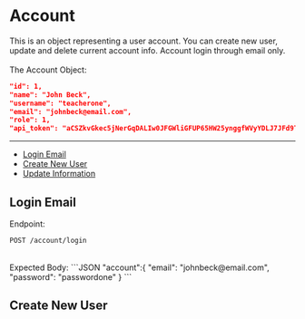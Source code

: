 # Account  
This is an object representing a user account. You can create new user, update and delete current account info.
Account login through email only.
<br/>  
The Account Object:
```JSON
"id": 1,
"name": "John Beck",
"username": "teacherone",
"email": "johnbeck@email.com",
"role": 1,
"api_token": "aCSZkvGkec5jNerGqDALIw0JFGWliGFUP65HW25ynggfWVyYDLJ7JFd9TuOM"
```  
---

- [Login Email](/{{route}}/{{version}}/account#section-1)
- [Create New User](/{{route}}/{{version}}/account#section-2)
- [Update Information](/{{route}}/{{version}}/account#section-3)

<a id="section-1"></a>
## Login Email
Endpoint:
```perl
POST /account/login
```
<br/>
Expected Body:
```JSON
"account":{
	"email": "johnbeck@email.com",
	"password": "passwordone"
}
```

<a id="section-2"></a>
## Create New User


<a id="section-3"></a>


